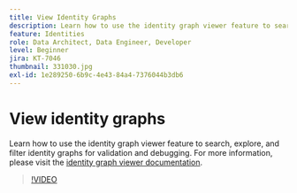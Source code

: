 ```yaml
---
title: View Identity Graphs
description: Learn how to use the identity graph viewer feature to search, explore, and filter identity graphs for validation and debugging. 
feature: Identities
role: Data Architect, Data Engineer, Developer
level: Beginner
jira: KT-7046
thumbnail: 331030.jpg
exl-id: 1e289250-6b9c-4e43-84a4-7376044b3db6
---
```

# View identity graphs

Learn how to use the identity graph viewer feature to search, explore, and filter identity graphs for validation and debugging. For  more information, please visit the [identity graph viewer documentation](https://experienceleague.adobe.com/docs/experience-platform/identity/ui/identity-graph-viewer.html).

>[!VIDEO](https://video.tv.adobe.com/v/331030?quality=12&learn=on)


